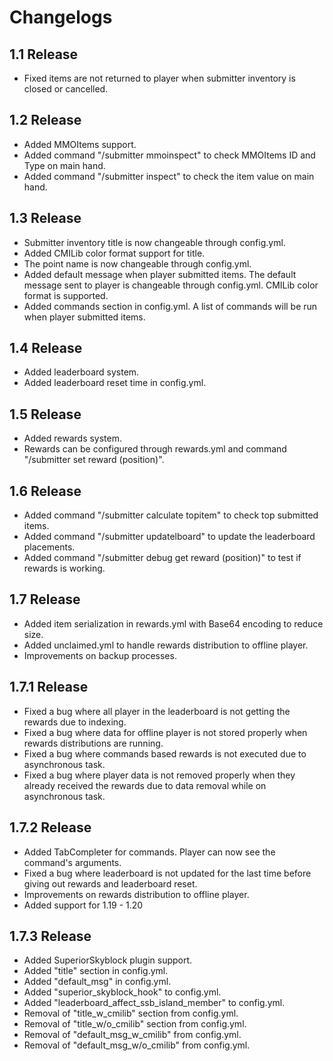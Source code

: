 # Changelogs

## 1.1 Release
- Fixed items are not returned to player when submitter inventory is closed or cancelled.

## 1.2 Release
- Added MMOItems support.
- Added command "/submitter mmoinspect" to check MMOItems ID and Type on main hand.
- Added command "/submitter inspect" to check the item value on main hand.

## 1.3 Release
- Submitter inventory title is now changeable through config.yml.
- Added CMILib color format support for title.
- The point name is now changeable through config.yml.
- Added default message when player submitted items. The default message sent to player is changeable through config.yml. CMILib color format is supported.
- Added commands section in config.yml. A list of commands will be run when player submitted items.

## 1.4 Release
- Added leaderboard system.
- Added leaderboard reset time in config.yml.

## 1.5 Release
- Added rewards system.
- Rewards can be configured through rewards.yml and command "/submitter set reward (position)".

## 1.6 Release
- Added command "/submitter calculate topitem" to check top submitted items.
- Added command "/submitter updatelboard" to update the leaderboard placements.
- Added command "/submitter debug get reward (position)" to test if rewards is working.

## 1.7 Release
- Added item serialization in rewards.yml with Base64 encoding to reduce size.
- Added unclaimed.yml to handle rewards distribution to offline player.
- Improvements on backup processes.

## 1.7.1 Release
- Fixed a bug where all player in the leaderboard is not getting the rewards due to indexing.
- Fixed a bug where data for offline player is not stored properly when rewards distributions are running.
- Fixed a bug where commands based rewards is not executed due to asynchronous task.
- Fixed a bug where player data is not removed properly when they already received the rewards due to data removal while on asynchronous task.

## 1.7.2 Release
- Added TabCompleter for commands. Player can now see the command's arguments.
- Fixed a bug where leaderboard is not updated for the last time before giving out rewards and leaderboard reset.
- Improvements on rewards distribution to offline player.
- Added support for 1.19 - 1.20

## 1.7.3 Release
- Added SuperiorSkyblock plugin support.
- Added "title" section in config.yml.
- Added "default_msg" in config.yml.
- Added "superior_skyblock_hook" to config.yml.
- Added "leaderboard_affect_ssb_island_member" to config.yml.
- Removal of "title_w_cmilib" section from config.yml.
- Removal of "title_w/o_cmilib" section from config.yml.
- Removal of "default_msg_w_cmilib" from config.yml.
- Removal of "default_msg_w/o_cmilib" from config.yml.
